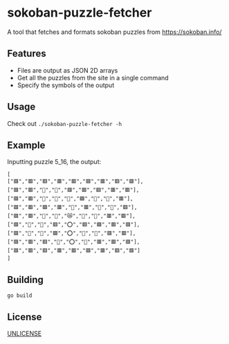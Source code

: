 # sokoban-puzzle-fetcher
A tool that fetches and formats sokoban puzzles from https://sokoban.info/

## Features
- Files are output as JSON 2D arrays
- Get all the puzzles from the site in a single command
- Specify the symbols of the output

## Usage
Check out ```./sokoban-puzzle-fetcher -h```

## Example
Inputting puzzle 5_16, the output:
```
[
["🟥","🟥","🟥","🟥","🟥","🟥","🟥","🟥","🟥"],
["🟥","🟥","🔲","🔲","🟥","🟥","🟥","🟥","🟥"],
["🟥","🟥","🔲","🔲","🔲","🟩","🔲","🔲","🟥"],
["🟥","🟥","🟩","🟥","🔲","🟥","🔲","🔲","🟥"],
["🟥","🟥","🔲","🔲","😿","🔲","🔲","🟥","🟥"],
["🟥","🔲","🔲","🟥","⭕","🟥","🟩","🟥","🟥"],
["🟥","🔲","🔲","🟩","⭕","🔲","🔲","🟥","🟥"],
["🟥","🟥","🟥","🔲","⭕","🔲","🟥","🟥","🟥"],
["🟥","🟥","🟥","🟥","🟥","🟥","🟥","🟥","🟥"]
]

```

## Building
```go build```

## License
[UNLICENSE](./UNLICENSE)